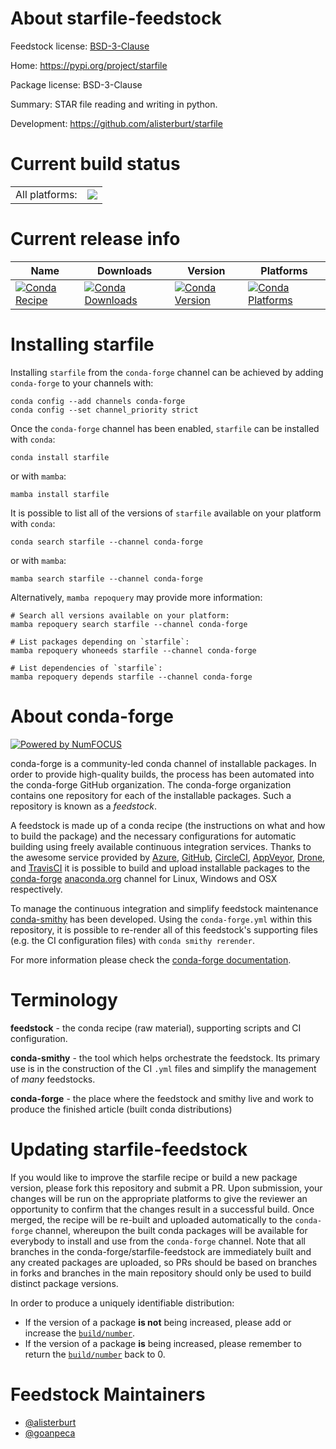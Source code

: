 About starfile-feedstock
========================

Feedstock license: [BSD-3-Clause](https://github.com/conda-forge/starfile-feedstock/blob/main/LICENSE.txt)

Home: https://pypi.org/project/starfile

Package license: BSD-3-Clause

Summary: STAR file reading and writing in python.

Development: https://github.com/alisterburt/starfile

Current build status
====================


<table><tr><td>All platforms:</td>
    <td>
      <a href="https://dev.azure.com/conda-forge/feedstock-builds/_build/latest?definitionId=15156&branchName=main">
        <img src="https://dev.azure.com/conda-forge/feedstock-builds/_apis/build/status/starfile-feedstock?branchName=main">
      </a>
    </td>
  </tr>
</table>

Current release info
====================

| Name | Downloads | Version | Platforms |
| --- | --- | --- | --- |
| [![Conda Recipe](https://img.shields.io/badge/recipe-starfile-green.svg)](https://anaconda.org/conda-forge/starfile) | [![Conda Downloads](https://img.shields.io/conda/dn/conda-forge/starfile.svg)](https://anaconda.org/conda-forge/starfile) | [![Conda Version](https://img.shields.io/conda/vn/conda-forge/starfile.svg)](https://anaconda.org/conda-forge/starfile) | [![Conda Platforms](https://img.shields.io/conda/pn/conda-forge/starfile.svg)](https://anaconda.org/conda-forge/starfile) |

Installing starfile
===================

Installing `starfile` from the `conda-forge` channel can be achieved by adding `conda-forge` to your channels with:

```
conda config --add channels conda-forge
conda config --set channel_priority strict
```

Once the `conda-forge` channel has been enabled, `starfile` can be installed with `conda`:

```
conda install starfile
```

or with `mamba`:

```
mamba install starfile
```

It is possible to list all of the versions of `starfile` available on your platform with `conda`:

```
conda search starfile --channel conda-forge
```

or with `mamba`:

```
mamba search starfile --channel conda-forge
```

Alternatively, `mamba repoquery` may provide more information:

```
# Search all versions available on your platform:
mamba repoquery search starfile --channel conda-forge

# List packages depending on `starfile`:
mamba repoquery whoneeds starfile --channel conda-forge

# List dependencies of `starfile`:
mamba repoquery depends starfile --channel conda-forge
```


About conda-forge
=================

[![Powered by
NumFOCUS](https://img.shields.io/badge/powered%20by-NumFOCUS-orange.svg?style=flat&colorA=E1523D&colorB=007D8A)](https://numfocus.org)

conda-forge is a community-led conda channel of installable packages.
In order to provide high-quality builds, the process has been automated into the
conda-forge GitHub organization. The conda-forge organization contains one repository
for each of the installable packages. Such a repository is known as a *feedstock*.

A feedstock is made up of a conda recipe (the instructions on what and how to build
the package) and the necessary configurations for automatic building using freely
available continuous integration services. Thanks to the awesome service provided by
[Azure](https://azure.microsoft.com/en-us/services/devops/), [GitHub](https://github.com/),
[CircleCI](https://circleci.com/), [AppVeyor](https://www.appveyor.com/),
[Drone](https://cloud.drone.io/welcome), and [TravisCI](https://travis-ci.com/)
it is possible to build and upload installable packages to the
[conda-forge](https://anaconda.org/conda-forge) [anaconda.org](https://anaconda.org/)
channel for Linux, Windows and OSX respectively.

To manage the continuous integration and simplify feedstock maintenance
[conda-smithy](https://github.com/conda-forge/conda-smithy) has been developed.
Using the ``conda-forge.yml`` within this repository, it is possible to re-render all of
this feedstock's supporting files (e.g. the CI configuration files) with ``conda smithy rerender``.

For more information please check the [conda-forge documentation](https://conda-forge.org/docs/).

Terminology
===========

**feedstock** - the conda recipe (raw material), supporting scripts and CI configuration.

**conda-smithy** - the tool which helps orchestrate the feedstock.
                   Its primary use is in the construction of the CI ``.yml`` files
                   and simplify the management of *many* feedstocks.

**conda-forge** - the place where the feedstock and smithy live and work to
                  produce the finished article (built conda distributions)


Updating starfile-feedstock
===========================

If you would like to improve the starfile recipe or build a new
package version, please fork this repository and submit a PR. Upon submission,
your changes will be run on the appropriate platforms to give the reviewer an
opportunity to confirm that the changes result in a successful build. Once
merged, the recipe will be re-built and uploaded automatically to the
`conda-forge` channel, whereupon the built conda packages will be available for
everybody to install and use from the `conda-forge` channel.
Note that all branches in the conda-forge/starfile-feedstock are
immediately built and any created packages are uploaded, so PRs should be based
on branches in forks and branches in the main repository should only be used to
build distinct package versions.

In order to produce a uniquely identifiable distribution:
 * If the version of a package **is not** being increased, please add or increase
   the [``build/number``](https://docs.conda.io/projects/conda-build/en/latest/resources/define-metadata.html#build-number-and-string).
 * If the version of a package **is** being increased, please remember to return
   the [``build/number``](https://docs.conda.io/projects/conda-build/en/latest/resources/define-metadata.html#build-number-and-string)
   back to 0.

Feedstock Maintainers
=====================

* [@alisterburt](https://github.com/alisterburt/)
* [@goanpeca](https://github.com/goanpeca/)

